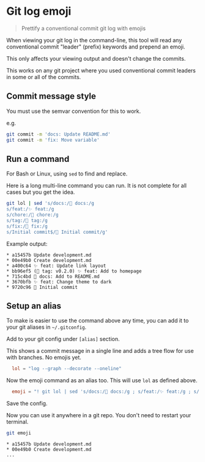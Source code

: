 # Git log emoji
> Prettify a conventional commit git log with emojis

When viewing your git log in the command-line, this tool will read any conventional commit "leader" (prefix) keywords and prepend an emoji.

This only affects your viewing output and doesn't change the commits.

This works on any git project where you used conventional commit leaders in some or all of the commits.


## Commit message style

You must use the semvar convention for this to work.

e.g.

```sh
git commit -m 'docs: Update README.md'
git commit -m 'fix: Move variable'
```


## Run a command

For Bash or Linux, using `sed` to find and replace.

Here is a long multi-line command you can run. It is not complete for all cases but you get the idea.

```sh
git lol | sed 's/docs:/📝 docs:/g
s/feat:/✨ feat:/g
s/chore:/🔧 chore:/g
s/tag:/🔖 tag:/g
s/fix:/🐛 fix:/g
s/Initial commit$/🎉 Initial commit/g'
```

Example output:

```
* a15457b Update development.md
* 00e49b0 Create development.md
* a400c64 ✨ feat: Update link layout
* bb96ef5 (🔖 tag: v0.2.0) ✨ feat: Add to homepage
* 715c4bd 📝 docs: Add to README.md
* 3670bfb ✨ feat: Change theme to dark
* 9720c96 🎉 Initial commit
```


## Setup an alias

To make is easier to use the command above any time, you can add it to your git aliases in `~/.gitconfig`.

Add to your git config under `[alias]` section.

This shows a commit message in a single line and adds a tree flow for use with branches. No emojis yet.
```toml
  lol = "log --graph --decorate --oneline"
```

Now the emoji command as an alias too. This will use `lol` as defined above.

```toml
  emoji = "! git lol | sed 's/docs:/📝 docs:/g ; s/feat:/✨ feat:/g ; s/chore:/🔧 chore:/g ; s/tag:/🔖 tag:/g ; s/fix:/🐛 fix:/g ; s/Initial commit$/🎉 Initial commit/g'"
```

Save the config.

Now you can use it anywhere in a git repo. You don't need to restart your terminal.

```sh
git emoji
```
```
* a15457b Update development.md
* 00e49b0 Create development.md
...
```
